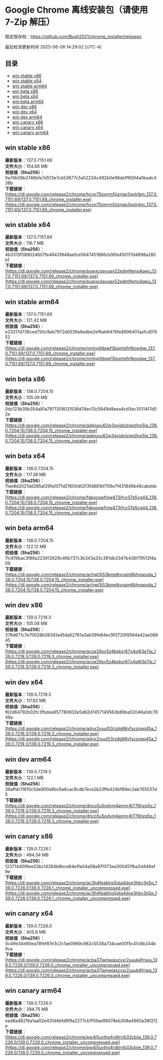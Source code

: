 # Google Chrome 离线安装包（请使用 7-Zip 解压）
稳定版存档：<https://github.com/Bush2021/chrome_installer/releases>

最后检测更新时间
2025-06-08 14:29:02 (UTC-4)

## 目录
* [win stable x86](https://github.com/Bush2021/chrome_installer?tab=readme-ov-file#win-stable-x86)
* [win stable x64](https://github.com/Bush2021/chrome_installer?tab=readme-ov-file#win-stable-x64)
* [win stable arm64](https://github.com/Bush2021/chrome_installer?tab=readme-ov-file#win-stable-arm64)
* [win beta x86](https://github.com/Bush2021/chrome_installer?tab=readme-ov-file#win-beta-x86)
* [win beta x64](https://github.com/Bush2021/chrome_installer?tab=readme-ov-file#win-beta-x64)
* [win beta arm64](https://github.com/Bush2021/chrome_installer?tab=readme-ov-file#win-beta-arm64)
* [win dev x86](https://github.com/Bush2021/chrome_installer?tab=readme-ov-file#win-dev-x86)
* [win dev x64](https://github.com/Bush2021/chrome_installer?tab=readme-ov-file#win-dev-x64)
* [win dev arm64](https://github.com/Bush2021/chrome_installer?tab=readme-ov-file#win-dev-arm64)
* [win canary x86](https://github.com/Bush2021/chrome_installer?tab=readme-ov-file#win-canary-x86)
* [win canary x64](https://github.com/Bush2021/chrome_installer?tab=readme-ov-file#win-canary-x64)
* [win canary arm64](https://github.com/Bush2021/chrome_installer?tab=readme-ov-file#win-canary-arm64)

## win stable x86
**最新版本**：137.0.7151.69  
**文件大小**：104.66 MB  
**校验值（Sha256）**：0a74b59b3746bfe7d513e7cb53677c5a52234c492b0e98de1f6094a0badc438b  
**下载链接**：[https://dl.google.com/release2/chrome/hcvo75ionrm5iizngp3qolrikm_137.0.7151.69/137.0.7151.69_chrome_installer.exe](https://dl.google.com/release2/chrome/hcvo75ionrm5iizngp3qolrikm_137.0.7151.69/137.0.7151.69_chrome_installer.exe)  

## win stable x64
**最新版本**：137.0.7151.69  
**文件大小**：116.7 MB  
**校验值（Sha256）**：4b3313f589024607fe48431848ae1ce0647451886cb16fe450117d4898a285b1  
**下载链接**：[https://dl.google.com/release2/chrome/puwxcqsvuqx52edmlfems4qeju_137.0.7151.69/137.0.7151.69_chrome_installer.exe](https://dl.google.com/release2/chrome/puwxcqsvuqx52edmlfems4qeju_137.0.7151.69/137.0.7151.69_chrome_installer.exe)  

## win stable arm64
**最新版本**：137.0.7151.69  
**文件大小**：121.42 MB  
**校验值（Sha256）**：e23317d739ced750c9ab7972dd339a8adbe2ef6ab6476fe8696401aa1cd01552  
**下载链接**：[https://dl.google.com/release2/chrome/nmiiypfdqwf3bomlsfnfkoodxe_137.0.7151.69/137.0.7151.69_chrome_installer.exe](https://dl.google.com/release2/chrome/nmiiypfdqwf3bomlsfnfkoodxe_137.0.7151.69/137.0.7151.69_chrome_installer.exe)  

## win beta x86
**最新版本**：138.0.7204.15  
**文件大小**：105.09 MB  
**校验值（Sha256）**：0dc123b39b354a81a7971309031536d74ec13c5849d8eea4cd3ec35114f7d02e  
**下载链接**：[https://dl.google.com/release2/chrome/adejuou62w3gyidxlziwjzlnx5iq_138.0.7204.15/138.0.7204.15_chrome_installer.exe](https://dl.google.com/release2/chrome/adejuou62w3gyidxlziwjzlnx5iq_138.0.7204.15/138.0.7204.15_chrome_installer.exe)  

## win beta x64
**最新版本**：138.0.7204.15  
**文件大小**：117.38 MB  
**校验值（Sha256）**：11ae8d2021dd285af29fa1071d21600d02f3fd881bf709e7f431849b46cabdde  
**下载链接**：[https://dl.google.com/release2/chrome/fgkooowfniw473ifvx37e5cg44_138.0.7204.15/138.0.7204.15_chrome_installer.exe](https://dl.google.com/release2/chrome/fgkooowfniw473ifvx37e5cg44_138.0.7204.15/138.0.7204.15_chrome_installer.exe)  

## win beta arm64
**最新版本**：138.0.7204.15  
**文件大小**：122.12 MB  
**校验值（Sha256）**：11c619bac3f86a223912629c46b737c3b343a33c391db3347b436f79512f4a09  
**下载链接**：[https://dl.google.com/release2/chrome/achwt3i53bmelkyraim6khvqpvda_138.0.7204.15/138.0.7204.15_chrome_installer.exe](https://dl.google.com/release2/chrome/achwt3i53bmelkyraim6khvqpvda_138.0.7204.15/138.0.7204.15_chrome_installer.exe)  

## win dev x86
**最新版本**：139.0.7219.3  
**文件大小**：105.08 MB  
**校验值（Sha256）**：378d671c7e70028b08341ad5da62761a3ab59fe84ec9f3720f8564e42ae08945  
**下载链接**：[https://dl.google.com/release2/chrome/acoe26sy5z4kpkxr67x4qi63e7iq_139.0.7219.3/139.0.7219.3_chrome_installer.exe](https://dl.google.com/release2/chrome/acoe26sy5z4kpkxr67x4qi63e7iq_139.0.7219.3/139.0.7219.3_chrome_installer.exe)  

## win dev x64
**最新版本**：139.0.7219.3  
**文件大小**：117.82 MB  
**校验值（Sha256）**：f62d64792b02fc3fbdea957780602e5d62d7457149563b89ba52046a0dc7649a  
**下载链接**：[https://dl.google.com/release2/chrome/advx2vuut53rzdg66vfsxzopp45a_139.0.7219.3/139.0.7219.3_chrome_installer.exe](https://dl.google.com/release2/chrome/advx2vuut53rzdg66vfsxzopp45a_139.0.7219.3/139.0.7219.3_chrome_installer.exe)  

## win dev arm64
**最新版本**：139.0.7219.3  
**文件大小**：122.1 MB  
**校验值（Sha256）**：36affdc11810c5de900a9bc6a6cac8cdb7ece2b23ffe424bf89ec2eb765537d5  
**下载链接**：[https://dl.google.com/release2/chrome/dnco5u5odym4amnr4t776hzq5q_139.0.7219.3/139.0.7219.3_chrome_installer.exe](https://dl.google.com/release2/chrome/dnco5u5odym4amnr4t776hzq5q_139.0.7219.3/139.0.7219.3_chrome_installer.exe)  

## win canary x86
**最新版本**：139.0.7226.1  
**文件大小**：494.34 MB  
**校验值（Sha256）**：12371440f8ee33bc14264b6bce64e1fa04a58a97f073ea300451fba2d446ef9e  
**下载链接**：[https://dl.google.com/release2/chrome/ac3h4feabhis5pta4doe3hbv3n5q_139.0.7226.1/139.0.7226.1_chrome_installer_uncompressed.exe](https://dl.google.com/release2/chrome/ac3h4feabhis5pta4doe3hbv3n5q_139.0.7226.1/139.0.7226.1_chrome_installer_uncompressed.exe)  

## win canary x64
**最新版本**：139.0.7226.0  
**文件大小**：405.6 MB  
**校验值（Sha256）**：0c49e34e90ea78fef87e3c2c1ae0969c982c5538a734cae00f5c41c6b244b9ca  
**下载链接**：[https://dl.google.com/release2/chrome/acba37lamwjaszxxr2uuuk4frjwa_139.0.7226.0/139.0.7226.0_chrome_installer_uncompressed.exe](https://dl.google.com/release2/chrome/acba37lamwjaszxxr2uuuk4frjwa_139.0.7226.0/139.0.7226.0_chrome_installer_uncompressed.exe)  

## win canary arm64
**最新版本**：139.0.7226.0  
**文件大小**：394.75 MB  
**校验值（Sha256）**：ead8a48216a1aa02e431d4bfd9f9a2277cb1f59ae99078eb308a4960a38f2f2e  
**下载链接**：[https://dl.google.com/release2/chrome/pw4j5uyths4rdtlrrjb33cbiie_139.0.7226.0/139.0.7226.0_chrome_installer_uncompressed.exe](https://dl.google.com/release2/chrome/pw4j5uyths4rdtlrrjb33cbiie_139.0.7226.0/139.0.7226.0_chrome_installer_uncompressed.exe)  

